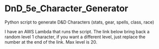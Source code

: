 # DnD_5e_Character_Generator
Python script to generate D&amp;D Characters (stats, gear, spells, class, race)

I have an AWS Lambda that runs the script. The link below bring back a random level 1 character, if you want a different level, just replace the number at the end of the link. Max level is 20.

